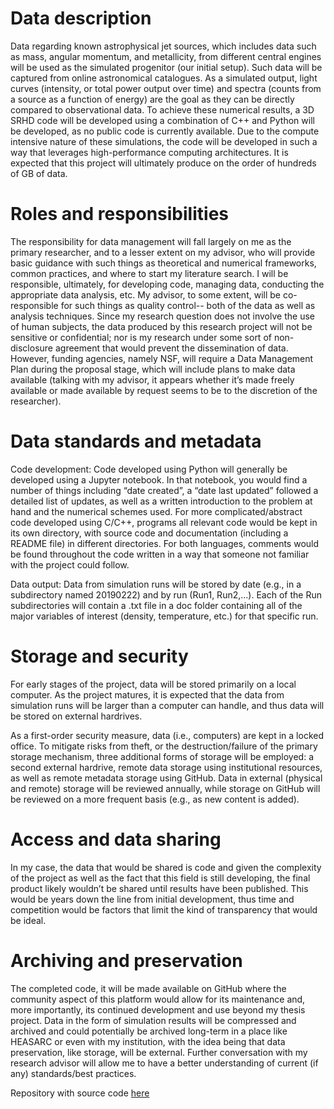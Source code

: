 # Data description
Data regarding known astrophysical jet sources, which includes data such as mass, angular momentum, and metallicity, from different central engines will be used as the simulated progenitor (our initial setup). Such data will be captured from online astronomical catalogues. As a simulated output, light curves (intensity, or total power output over time) and spectra (counts from a source as a function of energy) are the goal as they can be directly compared to observational data. To achieve these numerical results, a 3D SRHD code will be developed using a combination of C++ and Python will be developed, as no public code is currently available. Due to the compute intensive nature of these simulations, the code will be developed in such a way that leverages high-performance computing architectures. It is expected that this project will ultimately produce on the order of hundreds of GB of data. 


# Roles and responsibilities
The responsibility for data management will fall largely on me as the primary researcher, and to a lesser extent on my advisor, who will provide basic guidance with such things as theoretical and numerical frameworks, common practices, and where to start my literature search. I will be responsible, ultimately, for developing code, managing data, conducting the appropriate data analysis, etc. My advisor, to some extent, will be co-responsible for such things as quality control-- both of the data as well as analysis techniques. Since my research question does not involve the use of human subjects, the data produced by this research project will not be sensitive or confidential; nor is my research under some sort of non-disclosure agreement that would prevent the dissemination of data. However, funding agencies, namely NSF, will require a Data Management Plan during the proposal stage, which will include plans to make data available (talking with my advisor, it appears whether it’s made freely available or made available by request seems to be to the discretion of the researcher).    
# Data standards and metadata
Code development: Code developed using Python will generally be developed using a Jupyter notebook. In that notebook, you would find a number of things including “date created”, a “date last updated” followed a detailed list of updates, as well as a written introduction to the problem at hand and the numerical schemes used. For more complicated/abstract code developed using C/C++, programs all relevant code would be kept in its own directory, with source code and documentation (including a README file) in different directories. For both languages, comments would be found throughout the code written in a way that someone not familiar with the project could follow. 

Data output: Data from simulation runs will be stored by date (e.g., in a subdirectory named 20190222) and by run (Run1, Run2,...). Each of the Run subdirectories will contain a .txt file in a doc folder containing all of the major variables of interest (density, temperature, etc.) for that specific run. 

# Storage and security
For early stages of the project, data will be stored primarily on a local computer. As the project matures, it is expected that the data from simulation runs will be larger than a computer can handle, and thus data will be stored on external hardrives. 

As a first-order security measure, data (i.e., computers) are kept in a locked office. To mitigate risks from theft, or the destruction/failure of the primary storage mechanism, three additional forms of storage will be employed: a second external hardrive, remote data storage using institutional resources, as well as remote metadata storage using GitHub. Data in external (physical and remote) storage will be reviewed annually, while storage on GitHub will be reviewed on a more frequent basis (e.g., as new content is added).   

# Access and data sharing

In my case, the data that would be shared is code and given the complexity of the project as well as the fact that this field is still developing, the final product likely wouldn’t be shared until results have been published. This would be years down the line from initial development, thus time and competition would be factors that limit the kind of transparency that would be ideal.  

# Archiving and preservation

The completed code, it will be made available on GitHub where the community aspect of this platform would allow for its maintenance and, more importantly, its continued development and use beyond my thesis project. Data in the form of simulation results will be compressed and archived and could potentially be archived long-term in a place like HEASARC or even with my institution, with the idea being that data preservation, like storage, will be external. Further conversation with my research advisor will allow me to have a better understanding of current (if any) standards/best practices. 


Repository with source code [here](https://github.com/clarallebot/GRAD521_DMPtemplate)
